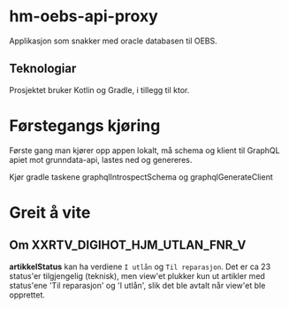# hm-oebs-api-proxy
Applikasjon som snakker med oracle databasen til OEBS.

## Teknologiar
Prosjektet bruker Kotlin og Gradle, i tillegg til ktor.


# Førstegangs kjøring

Første gang man kjører opp appen lokalt, må schema og klient 
til GraphQL apiet mot grunndata-api, lastes ned og genereres. 

Kjør gradle taskene graphqlIntrospectSchema og graphqlGenerateClient

# Greit å vite

## Om XXRTV_DIGIHOT_HJM_UTLAN_FNR_V
__artikkelStatus__ kan ha verdiene `I utlån` og `Til reparasjon`. Det er ca 23 status'er tilgjengelig (teknisk), men view'et plukker kun ut artikler med status'ene 'Til reparasjon' og 'I utlån', slik det ble avtalt når view'et ble opprettet.
